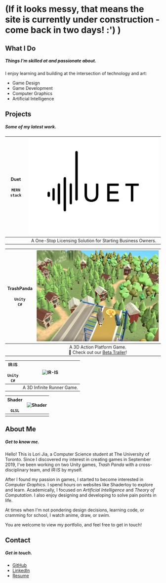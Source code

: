 
# (If it looks messy, that means the site is currently under construction - come back in two days! :') ) 

## What I Do 
##### Things I'm skilled at and passionate about.
I enjoy learning and building at the intersection of technology and art:
- Game Design
- Game Development
- Computer Graphics
- Artificial Intelligence

<!-- * * * -->

## Projects
##### Some of my latest work.

|Duet <br><br> `MERN stack`  |![DUET](./images/duet.png)    |
|:-------------:|:------------------:|
|              |  A One-Stop Licensing Solution for Starting Business Owners.  |

|TrashPanda <br><br> `Unity` <br> `C#` |![TrashPanda](./images/trash-panda.PNG)    |
|:-------------:|:------------------:|
|              |  A 3D Action Platform Game.  <br> :loudspeaker: Check out our [Beta Trailer](https://drive.google.com/open?id=1usFyJ05wTuv_eQOb6xLRQSFDuo-eD2T3)! |

| IR:IS <br><br> `Unity` <br> `C#`  |![IR-IS](./images/ir-is.png)|
|:-------------:|:------------------:|
|              | A 3D Infinite Runner Game.  |
  
| Shader <br><br> `GLSL`    | ![Shader](./images/shader.png)|
|:-------------:|:------------------:|
|              |  |   

<!-- * * * -->

## About Me
##### Get to know me.

Hello! This is Lori Jia, a Computer Science student at The University of Toronto. Since I discovered my interest in creating games in September 2019, I've been working on two Unity games, _Trash Panda_ with a cross-disciplinary team, and _IR:IS_ by myself. 

After I found my passion in games, I started to become interested in _Computer Graphics_. I spend hours on websites like Shadertoy to explore and learn. Academically, I focused on _Artificial Intelligence_ and _Theory of Computation_. I also enjoy designing and developing to solve pain points in life. 

At times when I'm not pondering design decisions, learning code, or cramming for school, I watch anime, draw, or swim. 

You are welcome to view my portfolio, and feel free to get in touch!

<!-- * * * -->

<a id="contact"></a>
## Contact
##### Get in touch.
- [GitHub](https://github.com/jialori)
- [LinkedIn](https://www.linkedin.com/in/lori-jia-487030138/)
- [Resume](https://drive.google.com/open?id=1xBoQev8nE7k00Np-H0JbqncXR44-roNY)


<!--PIXIV: https://www.pixiv.net/en/users/9644834 -->